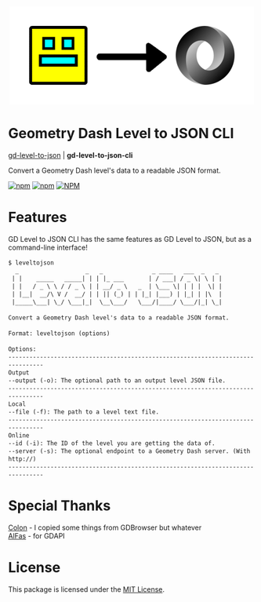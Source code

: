 <p align="center"><img src="logo.png" alt="Geometry Dash Level to JSON Logo"></p>

# Geometry Dash Level to JSON CLI
[gd-level-to-json](https://github.com/bwbjustin/gd-level-to-json) | **gd-level-to-json-cli**

Convert a Geometry Dash level's data to a readable JSON format.

[![npm](https://img.shields.io/npm/v/gd-level-to-json-cli)](https://npm.im/gd-level-to-json-cli)
[![npm](https://img.shields.io/npm/dt/gd-level-to-json-cli)](https://npm.im/gd-level-to-json-cli)
[![NPM](https://img.shields.io/npm/l/gd-level-to-json-cli)](https://npm.im/gd-level-to-json-cli)

# Features
GD Level to JSON CLI has the same features as GD Level to JSON, but as a command-line interface!
```
$ leveltojson
  _                   _   _              _ ____   ___  _   _ 
 | |    _____   _____| | | |_ ___       | / ___| / _ \| \ | |
 | |   / _ \ \ / / _ \ | | __/ _ \   _  | \___ \| | | |  \| |
 | |__|  __/\ V /  __/ | | || (_) | | |_| |___) | |_| | |\  |
 |_____\___| \_/ \___|_|  \__\___/   \___/|____/ \___/|_| \_|

Convert a Geometry Dash level's data to a readable JSON format.

Format: leveltojson (options)

Options:
--------------------------------------------------------------------------------
Output
--output (-o): The optional path to an output level JSON file.
--------------------------------------------------------------------------------
Local
--file (-f): The path to a level text file.
--------------------------------------------------------------------------------
Online
--id (-i): The ID of the level you are getting the data of.
--server (-s): The optional endpoint to a Geometry Dash server. (With http://)
--------------------------------------------------------------------------------
```

# Special Thanks
[Colon](https://github.com/GDColon) - I copied some things from GDBrowser but whatever\
[AlFas](https://github.com/AlFasGD) - for GDAPI

# License
This package is licensed under the [MIT License](./LICENSE).